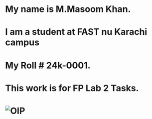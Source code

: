 # My name is M.Masoom Khan. <br/>
# I am a student at FAST nu Karachi campus  <br/>
# My Roll # 24k-0001.  <br/>
# This work is for FP Lab 2 Tasks.  <br/>
# ![OIP](https://github.com/user-attachments/assets/ddf67c32-f518-422f-b65f-7c1af3d22024)
